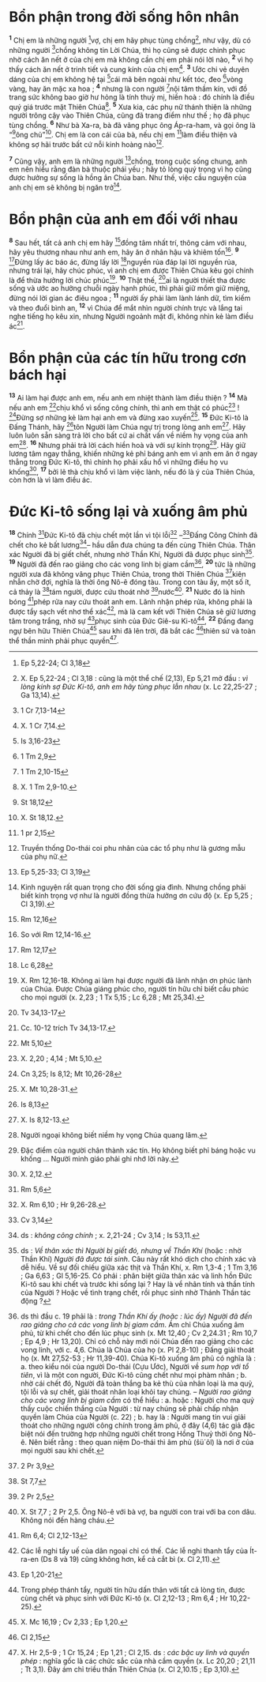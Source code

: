 # Bổn phận trong đời sống hôn nhân
<sup><b>1</b></sup> Chị em là những người [^1*]vợ, chị em hãy phục tùng chồng[^1], như vậy, dù có những người [^2*]chồng không tin Lời Chúa, thì họ cũng sẽ được chinh phục nhờ cách ăn nết ở của chị em mà không cần chị em phải nói lời nào, <sup><b>2</b></sup> vì họ thấy cách ăn nết ở trinh tiết và cung kính của chị em[^2]. <sup><b>3</b></sup> Ước chi vẻ duyên dáng của chị em không hệ tại [^3*]cái mã bên ngoài như kết tóc, đeo [^4*]vòng vàng, hay ăn mặc xa hoa ; <sup><b>4</b></sup> nhưng là con người [^5*]nội tâm thầm kín, với đồ trang sức không bao giờ hư hỏng là tính thuỳ mị, hiền hoà : đó chính là điều quý giá trước mặt Thiên Chúa[^3]. <sup><b>5</b></sup> Xưa kia, các phụ nữ thánh thiện là những người trông cậy vào Thiên Chúa, cũng đã trang điểm như thế ; họ đã phục tùng chồng. <sup><b>6</b></sup> Như bà Xa-ra, bà đã vâng phục ông Áp-ra-ham, và gọi ông là “[^6*]ông chủ”[^4]. Chị em là con cái của bà, nếu chị em [^7*]làm điều thiện và không sợ hãi trước bất cứ nỗi kinh hoàng nào[^5].

<sup><b>7</b></sup> Cũng vậy, anh em là những người [^8*]chồng, trong cuộc sống chung, anh em nên hiểu rằng đàn bà thuộc phái yếu ; hãy tỏ lòng quý trọng vì họ cũng được hưởng sự sống là hồng ân Chúa ban. Như thế, việc cầu nguyện của anh chị em sẽ không bị ngăn trở[^6].

# Bổn phận của anh em đối với nhau
<sup><b>8</b></sup> Sau hết, tất cả anh chị em hãy [^9*]đồng tâm nhất trí, thông cảm với nhau, hãy yêu thương nhau như anh em, hãy ăn ở nhân hậu và khiêm tốn[^7]. <sup><b>9</b></sup> [^10*]Đừng lấy ác báo ác, đừng lấy lời [^11*]nguyền rủa đáp lại lời nguyền rủa, nhưng trái lại, hãy chúc phúc, vì anh chị em được Thiên Chúa kêu gọi chính là để thừa hưởng lời chúc phúc[^8]. <sup><b>10</b></sup> Thật thế, [^12*]ai là người thiết tha được sống và ước ao hưởng chuỗi ngày hạnh phúc, thì phải giữ mồm giữ miệng, đừng nói lời gian ác điêu ngoa ; <sup><b>11</b></sup> người ấy phải làm lành lánh dữ, tìm kiếm và theo đuổi bình an, <sup><b>12</b></sup> vì Chúa để mắt nhìn người chính trực và lắng tai nghe tiếng họ kêu xin, nhưng Người ngoảnh mặt đi, không nhìn kẻ làm điều ác[^9].

# Bổn phận của các tín hữu trong cơn bách hại
<sup><b>13</b></sup> Ai làm hại được anh em, nếu anh em nhiệt thành làm điều thiện ? <sup><b>14</b></sup> Mà nếu anh em [^13*]chịu khổ vì sống công chính, thì anh em thật có phúc[^10] ! [^14*]Đừng sợ những kẻ làm hại anh em và đừng xao xuyến[^11]. <sup><b>15</b></sup> Đức Ki-tô là Đấng Thánh, hãy [^15*]tôn Người làm Chúa ngự trị trong lòng anh em[^12]. Hãy luôn luôn sẵn sàng trả lời cho bất cứ ai chất vấn về niềm hy vọng của anh em[^13]. <sup><b>16</b></sup> Nhưng phải trả lời cách hiền hoà và với sự kính trọng[^14]. Hãy giữ lương tâm ngay thẳng, khiến những kẻ phỉ báng anh em vì anh em ăn ở ngay thẳng trong Đức Ki-tô, thì chính họ phải xấu hổ vì những điều họ vu khống[^15], <sup><b>17</b></sup> bởi lẽ thà chịu khổ vì làm việc lành, nếu đó là ý của Thiên Chúa, còn hơn là vì làm điều ác.

# Đức Ki-tô sống lại và xuống âm phủ
<sup><b>18</b></sup> Chính [^16*]Đức Ki-tô đã chịu chết một lần vì tội lỗi[^16] –[^17*]Đấng Công Chính đã chết cho kẻ bất lương[^17]– hầu dẫn đưa chúng ta đến cùng Thiên Chúa. Thân xác Người đã bị giết chết, nhưng nhờ Thần Khí, Người đã được phục sinh[^18]. <sup><b>19</b></sup> Người đã đến rao giảng cho các vong linh bị giam cầm[^19], <sup><b>20</b></sup> tức là những người xưa đã không vâng phục Thiên Chúa, trong thời Thiên Chúa [^18*]kiên nhẫn chờ đợi, nghĩa là thời ông Nô-ê đóng tàu. Trong con tàu ấy, một số ít, cả thảy là [^19*]tám người, được cứu thoát nhờ [^20*]nước[^20]. <sup><b>21</b></sup> Nước đó là hình bóng [^21*]phép rửa nay cứu thoát anh em. Lãnh nhận phép rửa, không phải là được tẩy sạch vết nhơ thể xác[^21], mà là cam kết với Thiên Chúa sẽ giữ lương tâm trong trắng, nhờ sự [^22*]phục sinh của Đức Giê-su Ki-tô[^22], <sup><b>22</b></sup> Đấng đang ngự bên hữu Thiên Chúa[^23] sau khi đã lên trời, đã bắt các [^23*]thiên sứ và toàn thể thần minh phải phục quyền[^24].

[^1]: X. Ep 5,22-24 ; Cl 3,18 : cũng là một thể chế (2,13), Ep 5,21 mở đầu : <i>vì lòng kính sợ Đức Ki-tô, anh em hãy tùng phục lẫn nhau</i> (x. Lc 22,25-27 ; Ga 13,14).
[^2]: X. 1 Cr 7,14.
[^3]: X. 1 Tm 2,9-10.
[^4]: X. St 18,12.
[^5]: Truyền thống Do-thái coi phu nhân của các tổ phụ như là gương mẫu của phụ nữ.
[^6]: Kinh nguyện rất quan trọng cho đời sống gia đình. Nhưng chồng phải biết kính trọng vợ như là người đồng thừa hưởng ơn cứu độ (x. Ep 5,25 ; Cl 3,19).
[^7]: So với Rm 12,14-16.
[^8]: X. Rm 12,16-18. Không ai làm hại được người đã lãnh nhận ơn phúc lành của Chúa. Được Chúa giáng phúc cho, người tín hữu chỉ biết cầu phúc cho mọi người (x. 2,23 ; 1 Tx 5,15 ; Lc 6,28 ; Mt 25,34).
[^9]: Cc. 10-12 trích Tv 34,13-17.
[^10]: X. 2,20 ; 4,14 ; Mt 5,10.
[^11]: X. Mt 10,28-31.
[^12]: X. Is 8,12-13.
[^13]: Người ngoại không biết niềm hy vọng Chúa quang lâm.
[^14]: Đặc điểm của người chân thành xác tín. Họ không biết phỉ báng hoặc vu khống ... Người minh giáo phải ghi nhớ lời này.
[^15]: X. 2,12.
[^16]: X. Rm 6,10 ; Hr 9,26-28.
[^17]: ds : <i>không công chính</i> ; x. 2,21-24 ; Cv 3,14 ; Is 53,11.
[^18]: ds : <i>Về thân xác thì Người bị giết đó, nhưng về Thần Khí</i> (hoặc : nhờ Thần Khí) <i>Người đã được tái sinh</i>. Câu này rất khó dịch cho chính xác và dễ hiểu. Về sự đối chiếu giữa xác thịt và Thần Khí, x. Rm 1,3-4 ; 1 Tm 3,16 ; Ga 6,63 ; Gl 5,16-25. Có phải : phân biệt giữa thân xác và linh hồn Đức Ki-tô sau khi chết và trước khi sống lại ? Hay là về nhân tính và thần tính của Người ? Hoặc về tình trạng chết, rồi phục sinh nhờ Thánh Thần tác động ?
[^19]: ds thì đầu c. 19 phải là : <i>trong Thần Khí ấy (hoặc : lúc ấy) Người đã đến rao giảng cho cả các vong linh bị giam cầm</i>. Ám chỉ Chúa xuống âm phủ, từ khi chết cho đến lúc phục sinh (x. Mt 12,40 ; Cv 2,24.31 ; Rm 10,7 ; Ep 4,9 ; Hr 13,20). Chỉ có chỗ này mới nói Chúa đến rao giảng cho các vong linh, với c. 4,6. Chúa là Chúa của họ (x. Pl 2,8-10) ; Đấng giải thoát họ (x. Mt 27,52-53 ; Hr 11,39-40). Chúa Ki-tô xuống âm phủ có nghĩa là : a. theo kiểu nói của người Do-thái (Cựu Ước), Người về <i>sum họp với tổ tiên</i>, vì là một con người, Đức Ki-tô cũng chết như mọi phàm nhân ; b. nhờ cái chết đó, Người đã toàn thắng ba kẻ thù của nhân loại là ma quỷ, tội lỗi và sự chết, giải thoát nhân loại khỏi tay chúng. – <i>Người rao giảng cho các vong linh bị giam cầm</i> có thể hiểu : a. hoặc : Người cho ma quỷ thấy cuộc chiến thắng của Người : từ nay chúng sẽ phải chấp nhận quyền làm Chúa của Người (c. 22) ; b. hay là : Người mang tin vui giải thoát cho những người công chính trong âm phủ, ở đây (4,6) tác giả đặc biệt nói đến trường hợp những người chết trong Hồng Thuỷ thời ông Nô-ê. Nên biết rằng : theo quan niệm Do-thái thì âm phủ (<span class="hebrew-translit">šü´ôl</span>) là nơi ở của mọi người sau khi chết.
[^20]: X. St 7,7 ; 2 Pr 2,5. Ông Nô-ê với bà vợ, ba người con trai với ba con dâu. Không nói đến hàng cháu.
[^21]: Các lễ nghi tẩy uế của dân ngoại chỉ có thế. Các lễ nghi thanh tẩy của Ít-ra-en (Ds 8 và 19) cũng không hơn, kể cả cắt bì (x. Cl 2,11).
[^22]: Trong phép thánh tẩy, người tín hữu dấn thân với tất cả lòng tin, được cùng chết và phục sinh với Đức Ki-tô (x. Cl 2,12-13 ; Rm 6,4 ; Hr 10,22-25).
[^23]: X. Mc 16,19 ; Cv 2,33 ; Ep 1,20.
[^24]: X. Hr 2,5-9 ; 1 Cr 15,24 ; Ep 1,21 ; Cl 2,15. ds : <i>các bậc uy linh và quyền phép</i> : nghĩa gốc là các chức sắc của nhà cầm quyền (x. Lc 20,20 ; 21,11 ; Tt 3,1). Đây ám chỉ triều thần Thiên Chúa (x. Cl 2,10.15 ; Ep 3,10).
[^1*]: Ep 5,22-24; Cl 3,18
[^2*]: 1 Cr 7,13-14
[^3*]: Is 3,16-23
[^4*]: 1 Tm 2,9
[^5*]: 1 Tm 2,10-15
[^6*]: St 18,12
[^7*]: 1 pr 2,15
[^8*]: Ep 5,25-33; Cl 3,19
[^9*]: Rm 12,16
[^10*]: Rm 12,17
[^11*]: Lc 6,28
[^12*]: Tv 34,13-17
[^13*]: Mt 5,10
[^14*]: Cn 3,25; Is 8,12; Mt 10,26-28
[^15*]: Is 8,13
[^16*]: Rm 5,6
[^17*]: Cv 3,14
[^18*]: 2 Pr 3,9
[^19*]: St 7,7
[^20*]: 2 Pr 2,5
[^21*]: Rm 6,4; Cl 2,12-13
[^22*]: Ep 1,20-21
[^23*]: Cl 2,15
